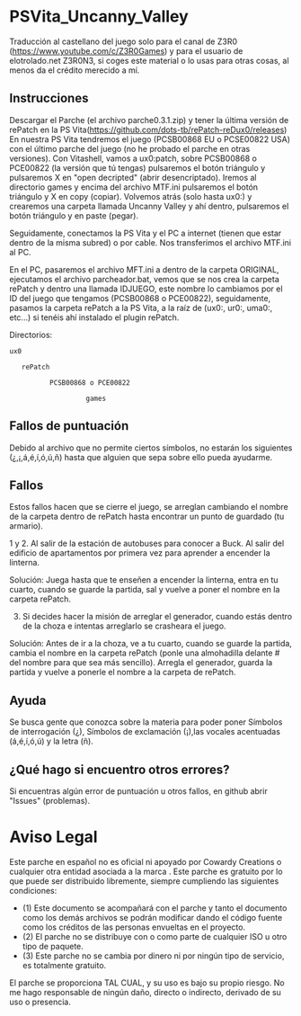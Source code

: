 # PSVita_Uncanny_Valley
Traducción al castellano del juego solo para el canal de Z3R0 (https://www.youtube.com/c/Z3R0Games) y para el usuario de elotrolado.net Z3R0N3, si coges este material o lo usas para otras cosas, al menos da el crédito merecido a mí.


## Instrucciones
Descargar el Parche (el archivo parche0.3.1.zip) y tener la última versión de rePatch en la PS Vita(https://github.com/dots-tb/rePatch-reDux0/releases) En nuestra PS Vita tendremos el juego (PCSB00868 EU o PCSE00822 USA) con el último parche del juego (no he probado el parche en otras versiones). Con Vitashell, vamos a ux0:patch, sobre PCSB00868 o PCE00822 (la versión que tú tengas) pulsaremos el botón triángulo y pulsaremos X en "open decripted" (abrir desencriptado). Iremos al directorio games y encima del archivo MTF.ini pulsaremos el botón triángulo y X en copy (copiar). Volvemos atrás (solo hasta ux0:) y crearemos una carpeta llamada Uncanny Valley y ahí dentro, pulsaremos el botón triángulo y en paste (pegar).

Seguidamente, conectamos la PS Vita y el PC a internet (tienen que estar dentro de la misma subred) o por cable. Nos transferimos el archivo MTF.ini al PC.

En el PC, pasaremos el archivo MFT.ini a dentro de la carpeta ORIGINAL, ejecutamos el archivo parcheador.bat, vemos que se nos crea la carpeta rePatch y dentro una llamada IDJUEGO, este nombre lo cambiamos por el ID del juego que tengamos (PCSB00868 o PCE00822), seguidamente, pasamos la carpeta rePatch a la PS Vita, a la raíz de (ux0:, ur0:, uma0:, etc...) si tenéis ahí instalado el plugin rePatch.


Directorios:

    ux0

       rePatch
   
              PCSB00868 o PCE00822
          
                       games
                       



## Fallos de puntuación

Debido al archivo que no permite ciertos símbolos, no estarán los siguientes (¿,¡,á,é,í,ó,ú,ñ) hasta que alguien que sepa sobre ello pueda ayudarme.



## Fallos

Estos fallos hacen que se cierre el juego, se arreglan cambiando el nombre de la carpeta dentro de rePatch hasta encontrar un punto de guardado (tu armario).

1 y 2. Al salir de la estación de autobuses para conocer a Buck. Al salir del edificio de apartamentos por primera vez para aprender a encender la linterna.

Solución: Juega hasta que te enseñen a encender la linterna, entra en tu cuarto, cuando se guarde la partida, sal y vuelve a poner el nombre en la carpeta rePatch.

3. Si decides hacer la misión de arreglar el generador, cuando estás dentro de la choza e intentas arreglarlo se crasheara el juego.

Solución: Antes de ir a la choza, ve a tu cuarto, cuando se guarde la partida, cambia el nombre en la carpeta rePatch (ponle una almohadilla delante # del nombre para que sea más sencillo). Arregla el generador, guarda la partida y vuelve a ponerle el nombre a la carpeta de rePatch.


## Ayuda

Se busca gente que conozca sobre la materia para poder poner Símbolos de interrogación (¿), Símbolos de exclamación (¡),las vocales acentuadas (á,é,í,ó,ú) y la letra (ñ).


## ¿Qué hago si encuentro otros errores?

Si encuentras algún error de puntuación u otros fallos, en github abrir "Issues" (problemas).

# Aviso Legal

Este parche en español no es oficial ni apoyado por Cowardy Creations o cualquier otra entidad asociada a la marca . Este parche es gratuito por lo que puede ser distribuido libremente, siempre cumpliendo las siguientes condiciones: 
- (1) Este documento se acompañará con el parche y tanto el documento como los demás archivos se podrán modificar dando el código fuente como los créditos de las personas envueltas en el proyecto. 
- (2) El parche no se distribuye con o como parte de cualquier ISO u otro tipo de paquete. 
- (3) Este parche no se cambia por dinero ni por ningún tipo de servicio, es totalmente gratuito.

El parche se proporciona TAL CUAL, y su uso es bajo su propio riesgo. No me hago responsable de ningún daño, directo o indirecto, derivado de su uso o presencia.
